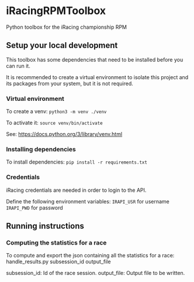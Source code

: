 # iRacingRPMToolbox
Python toolbox for the iRacing championship RPM

## Setup your local development
This toolbox has some dependencies that need to be installed before you can run it.

It is recommended to create a virtual environment to isolate this project and its packages
from your system, but it is not required.

### Virtual environment
To create a venv:
`python3 -m venv ./venv`

To activate it:
`source venv/bin/activate`

See: https://docs.python.org/3/library/venv.html

### Installing dependencies
To install dependencies:
`pip install -r requirements.txt`

### Credentials
iRacing credentials are needed in order to login to the API.

Define the following environment variables:
`IRAPI_USR` for username
`IRAPI_PWD` for password

## Running instructions

### Computing the statistics for a race
To compute and export the json containing all the statistics for a race:
handle_results.py subsession_id output_file

subsession_id: Id of the race session.
output_file: Output file to be written.
